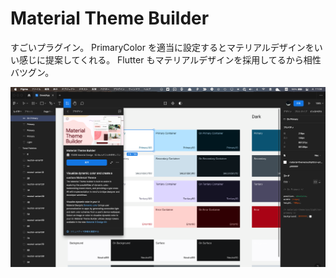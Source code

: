 # Material Theme Builder

すごいプラグイン。
PrimaryColor を適当に設定するとマテリアルデザインをいい感じに提案してくれる。
Flutter もマテリアルデザインを採用してるから相性バツグン。

![](../assets/material.png)
